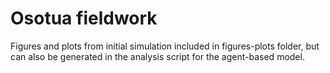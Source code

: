 # Osotua fieldwork

Figures and plots from initial simulation included in figures-plots folder, but can also be generated in the analysis script for the agent-based model.
